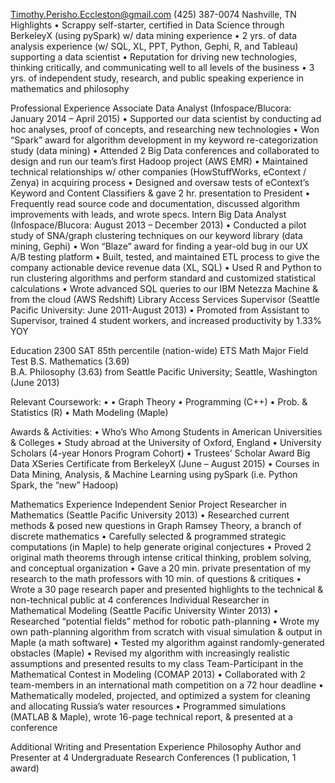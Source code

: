 Timothy.Perisho.Eccleston@gmail.com	(425) 387-0074	Nashville, TN
Highlights
•	Scrappy self-starter, certified in Data Science through BerkeleyX (using pySpark) w/ data mining experience
•	2 yrs. of data analysis experience (w/ SQL, XL, PPT, Python, Gephi, R, and Tableau) supporting a data scientist
•	Reputation for driving new technologies, thinking critically, and communicating well to all levels of the business
•	3 yrs. of independent study, research, and public speaking experience in mathematics and philosophy

Professional Experience
Associate Data Analyst (Infospace/Blucora: January 2014 – April 2015)
•	Supported our data scientist by conducting ad hoc analyses, proof of concepts, and researching new technologies
•	Won “Spark” award for algorithm development in my keyword re-categorization study (data mining)
•	Attended 2 Big Data conferences and collaborated to design and run our team’s first Hadoop project (AWS EMR)
•	Maintained technical relationships w/ other companies (HowStuffWorks, eContext / Zenya) in acquiring process
•	Designed and oversaw tests of eContext’s Keyword and Content Classifiers & gave 2 hr. presentation to President
•	Frequently read source code and documentation, discussed algorithm improvements with leads, and wrote specs.
Intern Big Data Analyst (Infospace/Blucora: August 2013 – December 2013)
•	Conducted a pilot study of SNA/graph clustering techniques on our keyword library (data mining, Gephi)
•	Won “Blaze” award for finding a year-old bug in our UX A/B testing platform
•	Built, tested, and maintained ETL process to give the company actionable device revenue data (XL, SQL)
•	Used R and Python to run clustering algorithms and perform standard and customized statistical calculations
•	Wrote advanced SQL queries to our IBM Netezza Machine & from the cloud (AWS Redshift)
Library Access Services Supervisor (Seattle Pacific University: June 2011-August 2013)
•	Promoted from Assistant to Supervisor, trained 4 student workers, and increased productivity by 1.33% YOY

Education	2300 SAT	85th percentile	(nation-wide) ETS Math Major Field Test
B.S. Mathematics (3.69)  	
B.A. Philosophy (3.63) from Seattle Pacific University; Seattle, Washington (June 2013)

Relevant Coursework:
•	•	Graph Theory
•	Programming (C++)
•	Prob. & Statistics (R)
•	Math Modeling (Maple)

Awards & Activities:
•	Who’s Who Among Students in American Universities & Colleges
•	Study abroad at the University of Oxford, England
•	University Scholars (4-year Honors Program Cohort)
•	Trustees’ Scholar Award
Big Data XSeries Certificate from BerkeleyX (June – August 2015)
•	Courses in Data Mining, Analysis, & Machine Learning using pySpark (i.e. Python Spark, the “new” Hadoop)

Mathematics Experience
Independent Senior Project Researcher in Mathematics (Seattle Pacific University 2013)
•	Researched current methods & posed new questions in Graph Ramsey Theory, a branch of discrete mathematics
•	Carefully selected & programmed strategic computations (in Maple) to help generate original conjectures
•	Proved 2 original math theorems through intense critical thinking, problem solving, and conceptual organization
•	Gave a 20 min. private presentation of my research to the math professors with 10 min. of questions & critiques
•	Wrote a 30 page research paper and presented highlights to the technical & non-technical public at 4 conferences
Individual Researcher in Mathematical Modeling (Seattle Pacific University Winter 2013)
•	Researched “potential fields” method for robotic path-planning
•	Wrote my own path-planning algorithm from scratch with visual simulation & output in Maple (a math software)
•	Tested my algorithm against randomly-generated obstacles (Maple)
•	Revised my algorithm with increasingly realistic assumptions and presented results to my class
Team-Participant in the Mathematical Contest in Modeling (COMAP 2013)
•	Collaborated with 2 team-members in an international math competition on a 72 hour deadline
•	Mathematically modeled, projected, and optimized a system for cleaning and allocating Russia’s water resources
•	Programmed simulations (MATLAB & Maple), wrote 16-page technical report, & presented at a conference

Additional Writing and Presentation Experience
Philosophy Author and Presenter at 4 Undergraduate Research Conferences (1 publication, 1 award)

